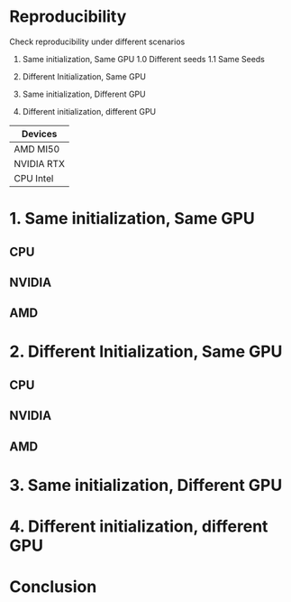Reproducibility
===============

Check reproducibility under different scenarios


1. Same initialization, Same GPU
    1.0 Different seeds
    1.1 Same Seeds

2. Different Initialization, Same GPU
3. Same initialization, Different GPU
4. Different initialization, different GPU


| Devices    |
|------------|
| AMD MI50   |
| NVIDIA RTX |
| CPU Intel  | 


# 1. Same initialization, Same GPU

## CPU

## NVIDIA

## AMD


# 2. Different Initialization, Same GPU

## CPU

## NVIDIA

## AMD

# 3. Same initialization, Different GPU


# 4. Different initialization, different GPU


# Conclusion


